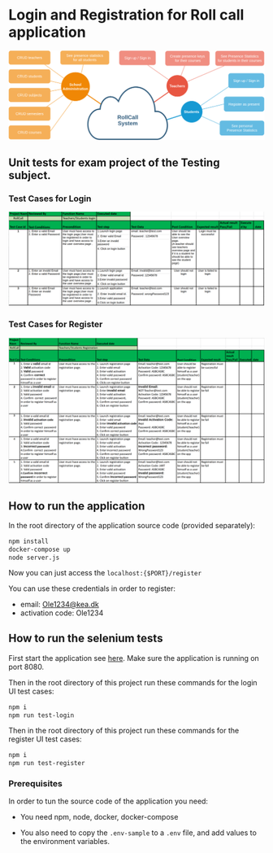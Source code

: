 # Login and Registration for Roll call application

![Diagram](./docs/report_system_schema.drawio.png)

## Unit tests for exam project of the Testing subject.

### Test Cases for Login

![Diagram](./docs/login-test-cases.png)

### Test Cases for Register

![Diagram](./docs/register_test_cases.png)

## How to run the application

In the root directory of the application source code (provided separately):

```
npm install
docker-compose up
node server.js
```

Now you can just access the `localhost:{$PORT}/register`

You can use these credentials in order to register:

- email: Ole1234@kea.dk
- activation code: Ole1234

## How to run the selenium tests

First start the application see [here](#how-to-run-the-application). Make sure the application is running on port 8080.

Then in the root directory of this project run these commands for the login UI test cases:

```
npm i
npm run test-login
```

Then in the root directory of this project run these commands for the register UI test cases:

```
npm i
npm run test-register
```

### Prerequisites

In order to tun the source code of the application you need:

- You need npm, node, docker, docker-compose

- You also need to copy the `.env-sample` to a `.env` file, and add values to the environment variables.
